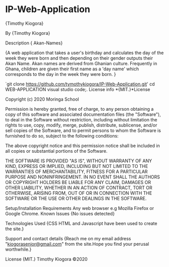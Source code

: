 # IP-Web-Application
{Timothy Kiogora}

By {Timothy Kiogora}

Description { Akan-Names}

{A web application that takes a user's birthday and calculates the day of the week they were born and then depending on their gender outputs their Akan Name. Akan names are derived from Ghanian culture. Frequently in Ghana, children are given their first name as a 'day name' which corresponds to the day in the week they were born. }

`git clone https://github.com/tymothykiogora/IP-Web-Application.git' cd WEB-APPLICATION visual studio code;. License info *{MIT.}*License

Copyright (c) 2020 Moringa School

Permission is hereby granted, free of charge, to any person obtaining a copy of this software and associated documentation files (the "Software"), to deal in the Software without restriction, including without limitation the rights to use, copy, modify, merge, publish, distribute, sublicense, and/or sell copies of the Software, and to permit persons to whom the Software is furnished to do so, subject to the following conditions:

The above copyright notice and this permission notice shall be included in all copies or substantial portions of the Software.

THE SOFTWARE IS PROVIDED "AS IS", WITHOUT WARRANTY OF ANY KIND, EXPRESS OR IMPLIED, INCLUDING BUT NOT LIMITED TO THE WARRANTIES OF MERCHANTABILITY, FITNESS FOR A PARTICULAR PURPOSE AND NONINFRINGEMENT. IN NO EVENT SHALL THE AUTHORS OR COPYRIGHT HOLDERS BE LIABLE FOR ANY CLAIM, DAMAGES OR OTHER LIABILITY, WHETHER IN AN ACTION OF CONTRACT, TORT OR OTHERWISE, ARISING FROM, OUT OF OR IN CONNECTION WITH THE SOFTWARE OR THE USE OR OTHER DEALINGS IN THE SOFTWARE.

Setup/Installation Requirements Any web browser e.g Mozilla Firefox or Google Chrome. Known Issues {No issues detected}

Technologies Used {CSS HTML and Javascript have been used to create the site.}

Support and contact details {Reach me on my email address "kiogorasenior@gmail.com" from the site.Hope you find your perusal worthwhile.}

License {MIT.} Timothy Kiogora ©2020

